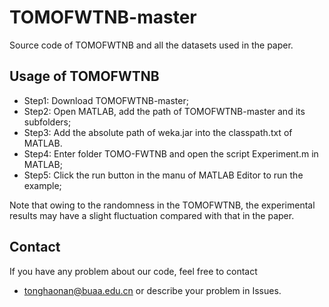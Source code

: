# TOMOFWTNB-master
Source code of TOMOFWTNB and all the datasets used in the paper.

## Usage of TOMOFWTNB
- Step1: Download TOMOFWTNB-master;
- Step2: Open MATLAB, add the path of TOMOFWTNB-master and its subfolders;
- Step3: Add the absolute path of weka.jar into the classpath.txt of MATLAB.
- Step4: Enter folder TOMO-FWTNB and open the script Experiment.m in MATLAB;
- Step5: Click the run button in the manu of MATLAB Editor to run the example; 

Note that owing to the randomness in the TOMOFWTNB, the experimental results may have a slight fluctuation compared with that in the paper.

## Contact
If you have any problem about our code, feel free to contact
- tonghaonan@buaa.edu.cn
or describe your problem in Issues.